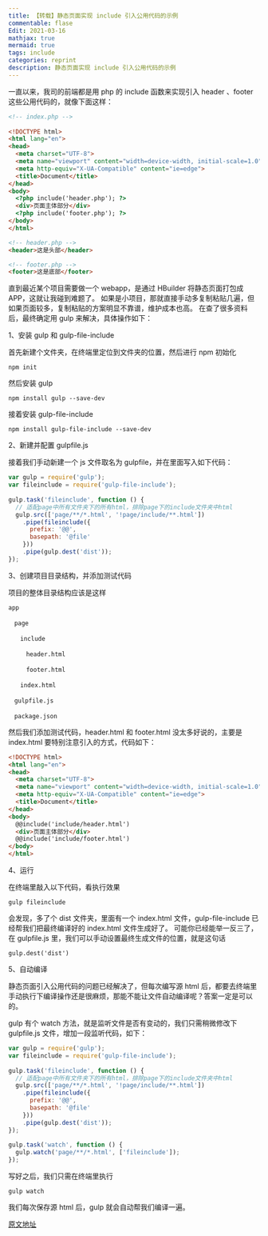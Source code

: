 ```yaml
---
title: 【转载】静态页面实现 include 引入公用代码的示例
commentable: flase
Edit: 2021-03-16
mathjax: true
mermaid: true
tags: include
categories: reprint
description: 静态页面实现 include 引入公用代码的示例
---
```

一直以来，我司的前端都是用 php 的 include 函数来实现引入 header 、footer 这些公用代码的，就像下面这样：
```html
<!-- index.php -->
  
<!DOCTYPE html>
<html lang="en">
<head>
  <meta charset="UTF-8">
  <meta name="viewport" content="width=device-width, initial-scale=1.0">
  <meta http-equiv="X-UA-Compatible" content="ie=edge">
  <title>Document</title>
</head>
<body>
  <?php include('header.php'); ?>
  <div>页面主体部分</div>
  <?php include('footer.php'); ?>
</body>
</html>
```

```html
<!-- header.php -->
<header>这是头部</header>
```

```html
<!-- footer.php -->
<footer>这是底部</footer>
```

直到最近某个项目需要做一个 webapp，是通过 HBuilder 将静态页面打包成 APP，这就让我碰到难题了。
如果是小项目，那就直接手动多复制粘贴几遍，但如果页面较多，复制粘贴的方案明显不靠谱，维护成本也高。
在查了很多资料后，最终确定用 gulp 来解决，具体操作如下：

1、安装 gulp 和 gulp-file-include

首先新建个文件夹，在终端里定位到文件夹的位置，然后进行 npm 初始化
```
npm init
```
然后安装 gulp
```
npm install gulp --save-dev
```
接着安装 gulp-file-include
```
npm install gulp-file-include --save-dev
```

2、新建并配置 gulpfile.js

接着我们手动新建一个 js 文件取名为 gulpfile，并在里面写入如下代码：
```js
var gulp = require('gulp');
var fileinclude = require('gulp-file-include');
 
gulp.task('fileinclude', function () {
  // 适配page中所有文件夹下的所有html，排除page下的include文件夹中html
  gulp.src(['page/**/*.html', '!page/include/**.html'])
    .pipe(fileinclude({
      prefix: '@@',
      basepath: '@file'
    }))
    .pipe(gulp.dest('dist'));
});
```

3、创建项目目录结构，并添加测试代码

项目的整体目录结构应该是这样
```
app

　page

　　include

　　　header.html

　　　footer.html

　　index.html

　gulpfile.js

　package.json
```

然后我们添加测试代码，header.html 和 footer.html 没太多好说的，主要是 index.html 要特别注意引入的方式，代码如下：
```html
<!DOCTYPE html>
<html lang="en">
<head>
  <meta charset="UTF-8">
  <meta name="viewport" content="width=device-width, initial-scale=1.0">
  <meta http-equiv="X-UA-Compatible" content="ie=edge">
  <title>Document</title>
</head>
<body>
  @@include('include/header.html')
  <div>页面主体部分</div>
  @@include('include/footer.html')
</body>
</html>
```

4、运行

在终端里敲入以下代码，看执行效果
```
gulp fileinclude
```

会发现，多了个 dist 文件夹，里面有一个 index.html 文件，gulp-file-include 已经帮我们把最终编译好的 index.html 文件生成好了。
可能你已经能举一反三了，在 gulpfile.js 里，我们可以手动设置最终生成文件的位置，就是这句话
```
gulp.dest('dist')
```

5、自动编译

静态页面引入公用代码的问题已经解决了，但每次编写源 html 后，都要去终端里手动执行下编译操作还是很麻烦，那能不能让文件自动编译呢？答案一定是可以的。

gulp 有个 watch 方法，就是监听文件是否有变动的，我们只需稍微修改下 gulpfile.js 文件，增加一段监听代码，如下：
```js
var gulp = require('gulp');
var fileinclude = require('gulp-file-include');
 
gulp.task('fileinclude', function () {
  // 适配page中所有文件夹下的所有html，排除page下的include文件夹中html
  gulp.src(['page/**/*.html', '!page/include/**.html'])
    .pipe(fileinclude({
      prefix: '@@',
      basepath: '@file'
    }))
    .pipe(gulp.dest('dist'));
});
 
gulp.task('watch', function () {
  gulp.watch('page/**/*.html', ['fileinclude']);
});
```

写好之后，我们只需在终端里执行
```
gulp watch
```

我们每次保存源 html 后，gulp 就会自动帮我们编译一遍。

<a href="https://www.jb51.net/article/124448.htm">原文地址</a>
